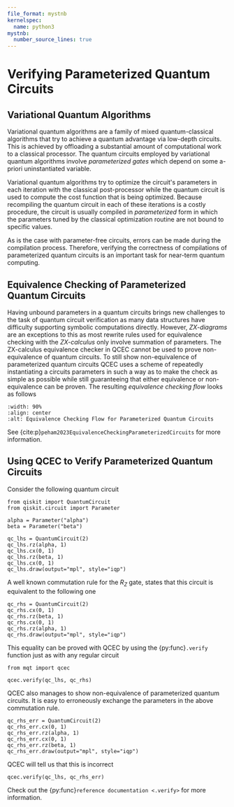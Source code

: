 ```yaml
---
file_format: mystnb
kernelspec:
  name: python3
mystnb:
  number_source_lines: true
---
```


# Verifying Parameterized Quantum Circuits

## Variational Quantum Algorithms

Variational quantum algorithms are a family of mixed quantum-classical algorithms that try to achieve a quantum advantage via low-depth circuits. This is achieved by offloading a substantial amount of computational work to a classical processor. The quantum circuits employed by variational quantum algorithms involve _parameterized gates_ which depend on some a-priori uninstantiated variable.

Variational quantum algorithms try to optimize the circuit's parameters in each iteration with the classical post-processor while the quantum circuit is used to compute the cost function that is being optimized. Because recompiling the quantum circuit in each of these iterations is a costly procedure, the circuit is usually compiled in _parameterized_ form in which the parameters tuned by the classical optimization routine are not bound to specific values.

As is the case with parameter-free circuits, errors can be made during the compilation process. Therefore, verifying the correctness of compilations of parameterized quantum circuits is an important task for near-term quantum computing.

## Equivalence Checking of Parameterized Quantum Circuits

Having unbound parameters in a quantum circuits brings new challenges to the task of quantum circuit verification as many data structures have difficulty supporting symbolic computations directly.
However, _ZX-diagrams_ are an exceptions to this as most rewrite rules used for equivalence checking with the _ZX-calculus_ only involve summation of parameters.
The ZX-calculus equivalence checker in QCEC cannot be used to prove non-equivalence of quantum circuits.
To still show non-equivalence of parameterized quantum circuits QCEC uses a scheme of repeatedly instantiating a circuits parameters in such a way as to make the check as simple as possible while still guaranteeing that either equivalence or non-equivalence can be proven.
The resulting _equivalence checking flow_ looks as follows

```{image} images/parameterized_flow.svg
:width: 90%
:align: center
:alt: Equivalence Checking Flow for Parameterized Quantum Circuits
```

See {cite:p}`peham2023EquivalenceCheckingParameterizedCircuits` for more information.

## Using QCEC to Verify Parameterized Quantum Circuits

Consider the following quantum circuit

```{code-cell} ipython3
from qiskit import QuantumCircuit
from qiskit.circuit import Parameter

alpha = Parameter("alpha")
beta = Parameter("beta")

qc_lhs = QuantumCircuit(2)
qc_lhs.rz(alpha, 1)
qc_lhs.cx(0, 1)
qc_lhs.rz(beta, 1)
qc_lhs.cx(0, 1)
qc_lhs.draw(output="mpl", style="iqp")
```

A well known commutation rule for the $R_Z$ gate, states that this circuit is equivalent to the following one

```{code-cell} ipython3
qc_rhs = QuantumCircuit(2)
qc_rhs.cx(0, 1)
qc_rhs.rz(beta, 1)
qc_rhs.cx(0, 1)
qc_rhs.rz(alpha, 1)
qc_rhs.draw(output="mpl", style="iqp")
```

This equality can be proved with QCEC by using the {py:func}`.verify` function just as with any regular circuit

```{code-cell} ipython3
from mqt import qcec

qcec.verify(qc_lhs, qc_rhs)
```

QCEC also manages to show non-equivalence of parameterized quantum circuits.
It is easy to erroneously exchange the parameters in the above commutation rule.

```{code-cell} ipython3
qc_rhs_err = QuantumCircuit(2)
qc_rhs_err.cx(0, 1)
qc_rhs_err.rz(alpha, 1)
qc_rhs_err.cx(0, 1)
qc_rhs_err.rz(beta, 1)
qc_rhs_err.draw(output="mpl", style="iqp")
```

QCEC will tell us that this is incorrect

```{code-cell} ipython3
qcec.verify(qc_lhs, qc_rhs_err)
```

Check out the {py:func}`reference documentation <.verify>` for more information.
